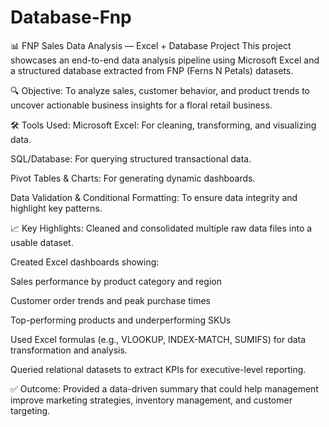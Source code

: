 # Database-Fnp
📊 FNP Sales Data Analysis — Excel + Database Project
This project showcases an end-to-end data analysis pipeline using Microsoft Excel and a structured database extracted from FNP (Ferns N Petals) datasets.

🔍 Objective:
To analyze sales, customer behavior, and product trends to uncover actionable business insights for a floral retail business.

🛠️ Tools Used:
Microsoft Excel: For cleaning, transforming, and visualizing data.

SQL/Database: For querying structured transactional data.

Pivot Tables & Charts: For generating dynamic dashboards.

Data Validation & Conditional Formatting: To ensure data integrity and highlight key patterns.

📈 Key Highlights:
Cleaned and consolidated multiple raw data files into a usable dataset.

Created Excel dashboards showing:

Sales performance by product category and region

Customer order trends and peak purchase times

Top-performing products and underperforming SKUs

Used Excel formulas (e.g., VLOOKUP, INDEX-MATCH, SUMIFS) for data transformation and analysis.

Queried relational datasets to extract KPIs for executive-level reporting.

✅ Outcome:
Provided a data-driven summary that could help management improve marketing strategies, inventory management, and customer targeting.
